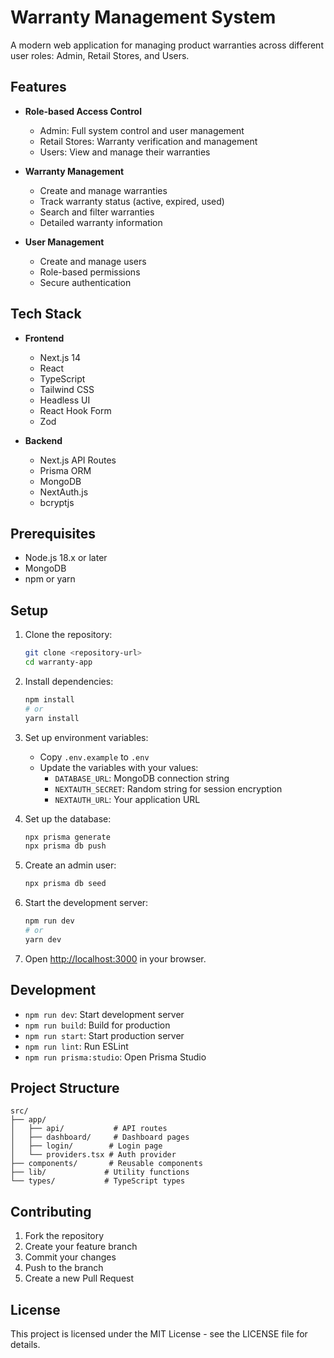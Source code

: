# Warranty Management System

A modern web application for managing product warranties across different user roles: Admin, Retail Stores, and Users.

## Features

- **Role-based Access Control**
  - Admin: Full system control and user management
  - Retail Stores: Warranty verification and management
  - Users: View and manage their warranties

- **Warranty Management**
  - Create and manage warranties
  - Track warranty status (active, expired, used)
  - Search and filter warranties
  - Detailed warranty information

- **User Management**
  - Create and manage users
  - Role-based permissions
  - Secure authentication

## Tech Stack

- **Frontend**
  - Next.js 14
  - React
  - TypeScript
  - Tailwind CSS
  - Headless UI
  - React Hook Form
  - Zod

- **Backend**
  - Next.js API Routes
  - Prisma ORM
  - MongoDB
  - NextAuth.js
  - bcryptjs

## Prerequisites

- Node.js 18.x or later
- MongoDB
- npm or yarn

## Setup

1. Clone the repository:
   ```bash
   git clone <repository-url>
   cd warranty-app
   ```

2. Install dependencies:
   ```bash
   npm install
   # or
   yarn install
   ```

3. Set up environment variables:
   - Copy `.env.example` to `.env`
   - Update the variables with your values:
     - `DATABASE_URL`: MongoDB connection string
     - `NEXTAUTH_SECRET`: Random string for session encryption
     - `NEXTAUTH_URL`: Your application URL

4. Set up the database:
   ```bash
   npx prisma generate
   npx prisma db push
   ```

5. Create an admin user:
   ```bash
   npx prisma db seed
   ```

6. Start the development server:
   ```bash
   npm run dev
   # or
   yarn dev
   ```

7. Open [http://localhost:3000](http://localhost:3000) in your browser.

## Development

- `npm run dev`: Start development server
- `npm run build`: Build for production
- `npm run start`: Start production server
- `npm run lint`: Run ESLint
- `npm run prisma:studio`: Open Prisma Studio

## Project Structure

```
src/
├── app/
│   ├── api/           # API routes
│   ├── dashboard/     # Dashboard pages
│   ├── login/        # Login page
│   └── providers.tsx # Auth provider
├── components/       # Reusable components
├── lib/             # Utility functions
└── types/           # TypeScript types
```

## Contributing

1. Fork the repository
2. Create your feature branch
3. Commit your changes
4. Push to the branch
5. Create a new Pull Request

## License

This project is licensed under the MIT License - see the LICENSE file for details.
